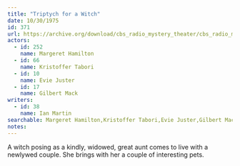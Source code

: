 ```yaml
---
title: "Triptych for a Witch"
date: 10/30/1975
id: 371
url: https://archive.org/download/cbs_radio_mystery_theater/cbs_radio_mystery_theater-0351-0400.zip/cbs_radio_mystery_theater-0351-0400%2Fcbsrmt_0371_triptych_for_a_witch.mp3
actors:  
  - id: 252
    name: Margeret Hamilton  
  - id: 66
    name: Kristoffer Tabori  
  - id: 10
    name: Evie Juster  
  - id: 17
    name: Gilbert Mack
writers:  
  - id: 38
    name: Ian Martin
searchable: Margeret Hamilton,Kristoffer Tabori,Evie Juster,Gilbert Mack Ian Martin
notes:  
---
```

A witch posing as a kindly, widowed, great aunt comes to live with a newlywed couple. She brings with her a couple of interesting pets.